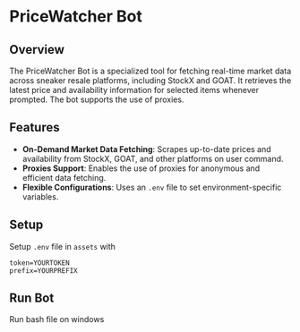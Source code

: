 # PriceWatcher Bot

## Overview
The PriceWatcher Bot is a specialized tool for fetching real-time market data across sneaker resale platforms, including StockX and GOAT. It retrieves the latest price and availability information for selected items whenever prompted. The bot supports the use of proxies.
## Features
- **On-Demand Market Data Fetching**: Scrapes up-to-date prices and availability from StockX, GOAT, and other platforms on user command.
- **Proxies Support**: Enables the use of proxies for anonymous and efficient data fetching.
- **Flexible Configurations**: Uses an `.env` file to set environment-specific variables.

## Setup
Setup `.env` file in `assets` with  
```
token=YOURTOKEN  
prefix=YOURPREFIX
```

## Run Bot
Run bash file on windows
